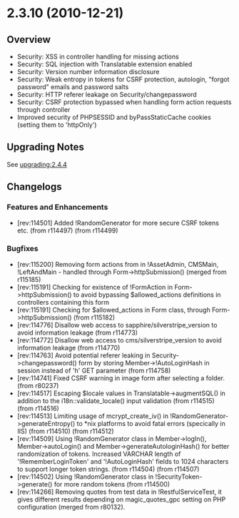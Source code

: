 # 2.3.10 (2010-12-21)

##  Overview

 * Security: XSS in controller handling for missing actions
 * Security: SQL injection with Translatable extension enabled
 * Security: Version number information disclosure
 * Security: Weak entropy in tokens for CSRF protection, autologin, "forgot password" emails and password salts
 * Security: HTTP referer leakage on Security/changepassword
 * Security: CSRF protection bypassed when handling form action requests through controller
 * Improved security of PHPSESSID and byPassStaticCache cookies (setting them to 'httpOnly')

##  Upgrading Notes 

See [upgrading:2.4.4](2.4.4)

## Changelogs

### Features and Enhancements

 * [rev:114501] Added !RandomGenerator for more secure CSRF tokens etc. (from r114497) (from r114499)

### Bugfixes

 * [rev:115200] Removing form actions from  in !AssetAdmin, CMSMain, !LeftAndMain - handled through Form->httpSubmission() (merged from r115185)
 * [rev:115191] Checking for existence of !FormAction in Form->httpSubmission() to avoid bypassing $allowed_actions definitions in controllers containing this form
 * [rev:115191] Checking for $allowed_actions in Form class, through Form->httpSubmission() (from r115182)
 * [rev:114776] Disallow web access to sapphire/silverstripe_version to avoid information leakage (from r114773)
 * [rev:114772] Disallow web access to cms/silverstripe_version to avoid information leakage (from r114770)
 * [rev:114763] Avoid potential referer leaking in Security->changepassword() form by storing Member->!AutoLoginHash in session instead of 'h' GET parameter (from r114758)
 * [rev:114741] Fixed CSRF warning in image form after selecting a folder. (from r80237)
 * [rev:114517] Escaping $locale values in Translatable->augmentSQL() in addition to the i18n::validate_locale() input validation (from r114515) (from r114516)
 * [rev:114513] Limiting usage of mcrypt_create_iv() in !RandomGenerator->generateEntropy() to *nix platforms to avoid fatal errors (specically in IIS) (from r114510) (from r114512)
 * [rev:114509] Using !RandomGenerator class in Member->logIn(), Member->autoLogin() and Member->generateAutologinHash() for better randomization of tokens. Increased VARCHAR length of '!RememberLoginToken' and '!AutoLoginHash' fields to 1024 characters to support longer token strings. (from r114504) (from r114507)
 * [rev:114502] Using !RandomGenerator class in !SecurityToken->generate() for more random tokens (from r114500)
 * [rev:114266] Removing quotes from test data in !RestfulServiceTest, it gives different results depending on magic_quotes_gpc setting on PHP configuration (merged from r80132).